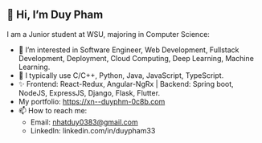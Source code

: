👋 Hi, I’m Duy Pham
---
I am a Junior student at WSU, majoring in Computer Science:
- 👀 I’m interested in Software Engineer, Web Development, Fullstack Development, Deployment, Cloud Computing, Deep Learning, Machine Learning.
- 🌱 I typically use C/C++, Python, Java, JavaScript, TypeScript.
- ✨ Frontend: React-Redux, Angular-NgRx | Backend: Spring boot, NodeJS, ExpressJS, Django, Flask, Flutter.
- My portfolio: https://xn--duyphm-0c8b.com
- 📫 How to reach me: 
    * Email: nhatduy0383@gmail.com
    * LinkedIn: linkedin.com/in/duypham33

<!---
duypham33/duypham33 is a ✨ special ✨ repository because its `README.md` (this file) appears on your GitHub profile.
You can click the Preview link to take a look at your changes.
--->
